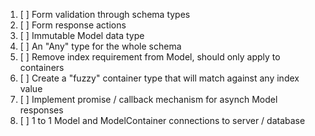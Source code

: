 1. [ ] Form validation through schema types
2. [ ] Form response actions
3. [ ] Immutable Model data type
4. [ ] An "Any" type for the whole schema
5. [ ] Remove index requirement from Model, should only apply to containers
6. [ ] Create a "fuzzy" container type that will match against any index value
7. [ ] Implement promise / callback mechanism for asynch Model responses
8. [ ] 1 to 1 Model and ModelContainer connections to server / database



